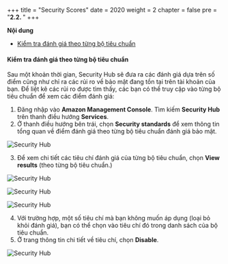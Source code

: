 +++
title = "Security Scores"
date = 2020
weight = 2
chapter = false
pre = "<b>2.2. </b>"
+++

**Nội dung**
- [Kiểm tra đánh giá theo từng bộ tiêu chuẩn](#kiểm-tra-đánh-giá-theo-từng-bộ-tiêu-chuẩn)

#### Kiểm tra đánh giá theo từng bộ tiêu chuẩn

Sau một khoản thời gian, Security Hub sẽ đưa ra các đánh giá dựa trên số điểm cũng như chỉ ra các rủi ro về bảo mật đang tồn tại trên tài khoản của bạn. Để liệt kê các rủi ro được tìm thấy, các bạn có thể truy cập vào từng bộ tiêu chuẩn để xem các điểm đánh giá:

1. Đăng nhập vào **Amazon Management Console**. Tìm kiếm **Security Hub** trên thanh điều hướng **Services**.
2. Ở thanh điều hướng bên trái, chọn **Security standards** để xem thông tin tổng quan về điểm đánh giá theo từng bộ tiêu chuẩn đánh giá bảo mật.

![Security Hub](../../../images/1/7.png?width=90pc)

3. Để xem chi tiết các tiêu chí đánh giá của từng bộ tiêu chuẩn, chọn **View results** (theo từng bộ tiêu chuẩn.)

![Security Hub](../../../images/1/8.png?width=90pc)

![Security Hub](../../../images/1/9.png?width=90pc)

![Security Hub](../../../images/1/10.png?width=90pc)

4. Với trường hợp, một số tiêu chí mà bạn không muốn áp dụng (loại bỏ khỏi đánh giá), bạn có thể chọn vào tiêu chí đó trong danh sách của bộ tiêu chuẩn.
5. Ở trang thông tin chi tiết về tiêu chí, chọn **Disable**.

![Security Hub](../../../images/1/11.png?width=90pc)
